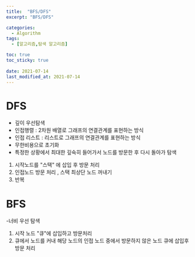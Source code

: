 ```yaml
---
title:  "BFS/DFS"
excerpt: "BFS/DFS"

categories:
  - Algorithm
tags:
  - [알고리즘,탐색 알고리즘]

toc: true
toc_sticky: true
 
date: 2021-07-14
last_modified_at: 2021-07-14
---
```


# DFS
- 깊이 우선탐색 
- 인접행렬 : 2차원 배열로 그래프의 연결관계를 표현하는 방식
- 인접 리스트 : 리스트로 그래프의 연결관계를 표현하는 방식
- 무한비용으로 초기화 
- 특정한 상황에서 최대한 깊숙히 들어가서 노드를 방문한 후 다시 돌아가 탐색

1. 시작노드를 "스택" 에 삽입 후 방문 처리
2. 인접노드 방문 처리 , 스택 최상단 노드 꺼내기
3. 반복 


# BFS
-너비 우선 탐색 
1. 시작 노드 "큐"에 삽입하고 방문처리
2. 큐에서 노드를 커내 해당 노드의 인접 노드 중에서 방문하지 않은 노드 큐에 삽입후 방문 처리

